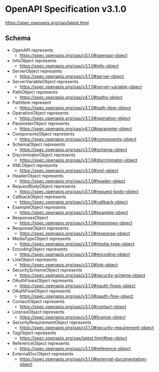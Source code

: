 # OpenAPI Specification v3.1.0

https://spec.openapis.org/oas/latest.html

## Schema

- OpenAPI represents
   - https://spec.openapis.org/oas/v3.1.0#openapi-object
- InfoObject represents
   - https://spec.openapis.org/oas/v3.1.0#info-object
- ServerObject represents
   - https://spec.openapis.org/oas/v3.1.0#server-object
- ServerVariableObject represents
   - https://spec.openapis.org/oas/v3.1.0#server-variable-object
- PathObject represents
  - https://spec.openapis.org/oas/v4.1.0#paths-object
- PathItem represent
   - https://spec.openapis.org/oas/v3.1.0#path-item-object
- OperationObject represents
   - https://spec.openapis.org/oas/v3.1.0#operation-object
- ParameterObject represents
   - https://spec.openapis.org/oas/v4.1.0#parameter-object
- ComponentsObject represents
   - https://spec.openapis.org/oas/v3.1.0#components-object
- SchemaObject represents
   - https://spec.openapis.org/oas/v3.1.0#schema-object
- DiscriminatorObject represents
   - https://spec.openapis.org/oas/v3.1.0#discriminator-object
- XMLObject represents
   - https://spec.openapis.org/oas/v3.1.0#xml-object
- HeaderObject represents
   - https://spec.openapis.org/oas/v3.1.0#header-object
- RequestBodyObject represents
   - https://spec.openapis.org/oas/v3.1.0#request-body-object
- CallbackObject represents
  - https://spec.openapis.org/oas/v3.1.0#callback-object
- ExampleObject represents
  - https://spec.openapis.org/oas/v3.1.0#example-object
- ResponsesObject
  - https://spec.openapis.org/oas/v3.1.0#responses-object
- ResponseObject represents
  - https://spec.openapis.org/oas/v3.1.0#response-object
- MediaTypeObject represents
  - https://spec.openapis.org/oas/v3.1.0#media-type-object
- EncodingObject represents
  - https://spec.openapis.org/oas/v3.1.0#encoding-object
- LinkObject represents
  - https://spec.openapis.org/oas/v3.1.0#link-object
- SecuritySchemeObject represents
  - https://spec.openapis.org/oas/v3.1.0#security-scheme-object
- OAuthFlowsObject represents
  - https://spec.openapis.org/oas/v3.1.0#oauth-flows-object
- OAuthFlowObject represents
  - https://spec.openapis.org/oas/v3.1.0#oauth-flow-object
- ContactObject represents
  - https://spec.openapis.org/oas/v3.1.0#contact-object
- LicenseObject represents
  - https://spec.openapis.org/oas/v3.1.0#license-object
- SecurityRequirementObject represents
  - https://spec.openapis.org/oas/v3.1.0#security-requirement-object
- TagObject represents
  - https://spec.openapis.org/oas/latest.html#tag-object
- ReferenceObject represents
  - https://spec.openapis.org/oas/v3.1.0#reference-object
- ExternalDocObject represents
  - https://spec.openapis.org/oas/v3.1.0#external-documentation-object
